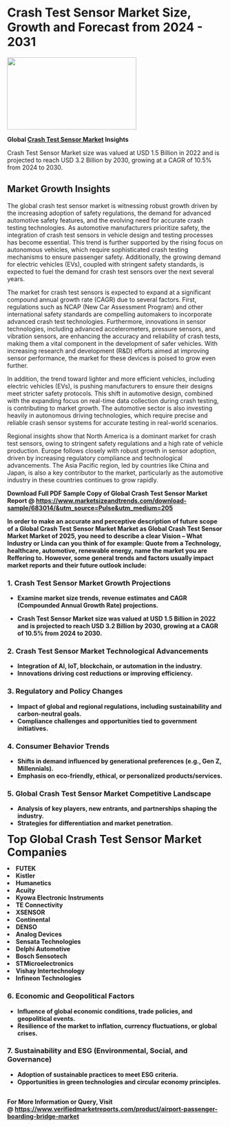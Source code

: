 <H1>Crash Test Sensor Market Size, Growth and Forecast from 2024 - 2031</H1><img class="aligncenter size-medium wp-image-584254" src="https://thirdeyenews.in/wp-content/uploads/2024/09/Global-Market-Research-300x168.jpeg" alt="" width="300" height="168" /><p><strong>Global&nbsp;<a href="https://www.marketsizeandtrends.com/download-sample/683014/&amp;utm_source=Pulse&amp;utm_medium=205">Crash Test Sensor Market</a> Insights</strong></p><p>Crash Test Sensor Market size was valued at USD 1.5 Billion in 2022 and is projected to reach USD 3.2 Billion by 2030, growing at a CAGR of 10.5% from 2024 to 2030.</p><p><h2>Market Growth Insights</h2> <p>The global crash test sensor market is witnessing robust growth driven by the increasing adoption of safety regulations, the demand for advanced automotive safety features, and the evolving need for accurate crash testing technologies. As automotive manufacturers prioritize safety, the integration of crash test sensors in vehicle design and testing processes has become essential. This trend is further supported by the rising focus on autonomous vehicles, which require sophisticated crash testing mechanisms to ensure passenger safety. Additionally, the growing demand for electric vehicles (EVs), coupled with stringent safety standards, is expected to fuel the demand for crash test sensors over the next several years.</p> <p><strong></strong></p> <p>The market for crash test sensors is expected to expand at a significant compound annual growth rate (CAGR) due to several factors. First, regulations such as NCAP (New Car Assessment Program) and other international safety standards are compelling automakers to incorporate advanced crash test technologies. Furthermore, innovations in sensor technologies, including advanced accelerometers, pressure sensors, and vibration sensors, are enhancing the accuracy and reliability of crash tests, making them a vital component in the development of safer vehicles. With increasing research and development (R&D) efforts aimed at improving sensor performance, the market for these devices is poised to grow even further.</p> <p>In addition, the trend toward lighter and more efficient vehicles, including electric vehicles (EVs), is pushing manufacturers to ensure their designs meet stricter safety protocols. This shift in automotive design, combined with the expanding focus on real-time data collection during crash testing, is contributing to market growth. The automotive sector is also investing heavily in autonomous driving technologies, which require precise and reliable crash sensor systems for accurate testing in real-world scenarios.</p> <p>Regional insights show that North America is a dominant market for crash test sensors, owing to stringent safety regulations and a high rate of vehicle production. Europe follows closely with robust growth in sensor adoption, driven by increasing regulatory compliance and technological advancements. The Asia Pacific region, led by countries like China and Japan, is also a key contributor to the market, particularly as the automotive industry in these countries continues to grow rapidly.</p> <p><strong></p><p><span class=""><strong>Download Full PDF Sample Copy of Global Crash Test Sensor Market Report</strong> @ <a href="https://www.marketsizeandtrends.com/download-sample/683014/&amp;utm_source=Pulse&amp;utm_medium=205" target="_blank">https://www.marketsizeandtrends.com/download-sample/683014/&amp;utm_source=Pulse&amp;utm_medium=205</a></span></p><p>In order to make an accurate and perceptive description of future scope of a Global&nbsp;Crash Test Sensor Market Market as Global&nbsp;Crash Test Sensor Market Market of 2025, you need to describe a clear Vision &ndash; What Industry or Linda can you think of for example: Quote from a Technology, healthcare, automotive, renewable energy, name the market you are Reffering to. However, some general trends and factors usually impact market reports and their future outlook include:</p><h3>1.&nbsp;<strong>Crash Test Sensor Market Growth Projections</strong></h3><ul><li>Examine market size trends, revenue estimates and CAGR (Compounded Annual Growth Rate) projections.</li><li><p>Crash Test Sensor Market size was valued at USD 1.5 Billion in 2022 and is projected to reach USD 3.2 Billion by 2030, growing at a CAGR of 10.5% from 2024 to 2030.</p></li></ul><h3>2.&nbsp;<strong>Crash Test Sensor Market Technological Advancements</strong></h3><ul><li>Integration of AI, IoT, blockchain, or automation in the industry.</li><li>Innovations driving cost reductions or improving efficiency.</li></ul><h3>3.&nbsp;<strong>Regulatory and Policy Changes</strong></h3><ul><li>Impact of global and regional regulations, including sustainability and carbon-neutral goals.</li><li>Compliance challenges and opportunities tied to government initiatives.</li></ul><h3>4.&nbsp;<strong>Consumer Behavior Trends</strong></h3><ul><li>Shifts in demand influenced by generational preferences (e.g., Gen Z, Millennials).</li><li>Emphasis on eco-friendly, ethical, or personalized products/services.</li></ul><h3>5.&nbsp;<strong>Global Crash Test Sensor Market Competitive Landscape</strong></h3><ul><li>Analysis of key players, new entrants, and partnerships shaping the industry.</li><li>Strategies for differentiation and market penetration.</li></ul><p data-pm-slice="1 1 []"><span style="color: inherit; font-family: inherit; font-size: 25px;">Top Global Crash Test Sensor Market Companies</span></p><div class="" data-test-id=""><p><li>FUTEK</li><li> Kistler</li><li> Humanetics</li><li> Acuity</li><li> Kyowa Electronic Instruments</li><li> TE Connectivity</li><li> XSENSOR</li><li> Continental</li><li> DENSO</li><li> Analog Devices</li><li> Sensata Technologies</li><li> Delphi Automotive</li><li> Bosch Sensotech</li><li> STMicroelectronics</li><li> Vishay Intertechnology</li><li> Infineon Technologies</li></p></div><h3>6.&nbsp;<strong>Economic and Geopolitical Factors</strong></h3><ul><li>Influence of global economic conditions, trade policies, and geopolitical events.</li><li>Resilience of the market to inflation, currency fluctuations, or global crises.</li></ul><h3>7.&nbsp;<strong>Sustainability and ESG (Environmental, Social, and Governance)</strong></h3><ul><li>Adoption of sustainable practices to meet ESG criteria.</li><li>Opportunities in green technologies and circular economy principles.</li></ul><h2><strong style="font-size: 14px;">For More Information or Query, Visit @&nbsp;</strong><a style="background-color: #ffffff; font-size: 14px;" href="https://www.marketsizeandtrends.com/report/crash-test-sensor-market/" target="_blank">https://www.verifiedmarketreports.com/product/airport-passenger-boarding-bridge-market</a></h2>
